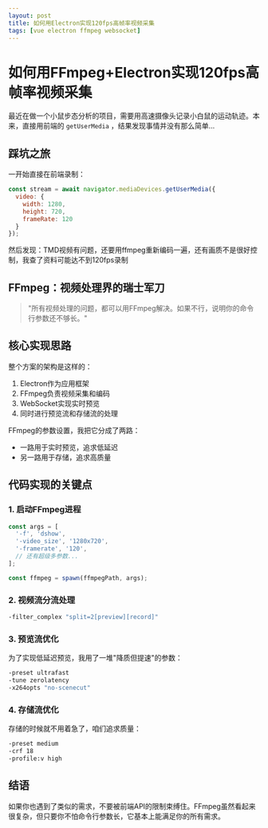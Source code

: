 ```yaml
---
layout: post
title: 如何用Electron实现120fps高帧率视频采集
tags: [vue electron ffmpeg websocket]
---
```

# 如何用FFmpeg+Electron实现120fps高帧率视频采集

最近在做一个小鼠步态分析的项目，需要用高速摄像头记录小白鼠的运动轨迹。本来，直接用前端的 `getUserMedia` ，结果发现事情并没有那么简单...

## 踩坑之旅

一开始直接在前端录制：

```javascript
const stream = await navigator.mediaDevices.getUserMedia({
  video: {
    width: 1280,
    height: 720,
    frameRate: 120
  }
});
```

然后发现：TMD视频有问题，还要用ffmpeg重新编码一遍，还有画质不是很好控制，我查了资料可能达不到120fps录制


## FFmpeg：视频处理界的瑞士军刀

> "所有视频处理的问题，都可以用FFmpeg解决。如果不行，说明你的命令行参数还不够长。"


## 核心实现思路

整个方案的架构是这样的：
1. Electron作为应用框架
2. FFmpeg负责视频采集和编码
3. WebSocket实现实时预览
4. 同时进行预览流和存储流的处理

FFmpeg的参数设置，我把它分成了两路：
- 一路用于实时预览，追求低延迟
- 另一路用于存储，追求高质量

## 代码实现的关键点

### 1. 启动FFmpeg进程

```javascript
const args = [
  '-f', 'dshow',
  '-video_size', '1280x720',
  '-framerate', '120',
  // 还有超级多参数...
];

const ffmpeg = spawn(ffmpegPath, args);
```

### 2. 视频流分流处理

```bash
-filter_complex "split=2[preview][record]"
```



### 3. 预览流优化

为了实现低延迟预览，我用了一堆"降质但提速"的参数：

```bash
-preset ultrafast
-tune zerolatency
-x264opts "no-scenecut"
```

### 4. 存储流优化

存储的时候就不用着急了，咱们追求质量：

```bash
-preset medium
-crf 18
-profile:v high
```

## 结语

如果你也遇到了类似的需求，不要被前端API的限制束缚住。FFmpeg虽然看起来很复杂，但只要你不怕命令行参数长，它基本上能满足你的所有需求。
